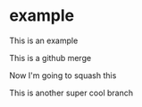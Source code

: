 # example

This is an example

This is a github merge

Now I'm going to squash this

This is another super cool branch

